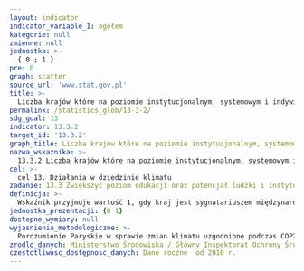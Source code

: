 ```yaml
---
layout: indicator
indicator_variable_1: ogółem
kategorie: null
zmienne: null
jednostka: >-
  { 0 ; 1 }
pre: 0
graph: scatter
source_url: 'www.stat.gov.pl'
title: >-
  Liczba krajów które na poziomie instytucjonalnym, systemowym i indywidualnym budują i wzmacniają potencjał w kierunku łagodzenia zmian klimatu, dostosowania się do jego skutków, transferu technologii i działań rozwojowych
permalink: /statistics_glob/13-3-2/
sdg_goal: 13
indicator: 13.3.2
target_id: '13.3.2'
graph_title: Liczba krajów które na poziomie instytucjonalnym, systemowym i indywidualnym budują i wzmacniają potencjał w kierunku łagodzenia zmian klimatu, dostosowania się do jego skutków, transferu technologii i działań rozwojowych
nazwa_wskaznika: >-
  13.3.2 Liczba krajów które na poziomie instytucjonalnym, systemowym i indywidualnym budują i wzmacniają potencjał w kierunku łagodzenia zmian klimatu, dostosowania się do jego skutków, transferu technologii i działań rozwojowych
cel: >-
  cel 13. Działania w dziedzinie klimatu
zadanie: 13.3 Zwiększyć poziom edukacji oraz potencjał ludzki i instytucjonalny, podnieść poziom świadomości na temat łagodzenia zmian klimatycznych, adaptacji i skutków zmian klimatycznych oraz systemów wczesnego ostrzegania przed zagrożeniami
definicja: >-
  Wskaźnik przyjmuje wartość 1, gdy kraj jest sygnatariuszem międzynarodowych umów środowiskowych dotyczących łagodzenia zmian klimatu i dostosowania się do jego skutków.
jednostka_prezentacji: {0 1}
dostepne_wymiary: null
wyjasnienia_metodologiczne: >-
  Porozumienie Paryskie w sprawie zmian klimatu uzgodnione podczas COP21 (Konferencja Narodów Zjednoczonych w sprawie zmian klimatu, United Nations Framework Convention on Climate Change, 21st Conference of the Parties) w Paryżu, w grudniu 2015 r. - państwa UE ratyfikowały w dniu 5 października 2016 r., Polska ratyfikowała w dniu 7 października 2016 r. Porozumienie Paryskie weszło w życie w dniu 4 listopada 2016 r. po jego ratyfikacji przez co najmniej 55 państw reprezentujących 55% światowej emisji.Większość państw, w tym także kraje UE, jeszcze w roku 2015 przedłożyła do ONZ swoje własne projekty klimatyczne (tzw. INDC - Intended Nationally Determined Contributions) określające cele redukcyjne i adaptacyjne na lata 2021-2025 lub 2021-2030.
zrodlo_danych: Ministerstwo Środowiska / Główny Inspektorat Ochrony Środowiska
czestotliwosc_dostępnosc_danych: Dane roczne  od 2010 r.
---
```

